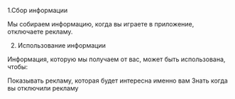 1.Сбор информации

Мы собираем информацию, когда вы играете в приложение, отключаете рекламу.

2. Использование информации

Информация, которую мы получаем от вас, может быть использована, чтобы:

Показывать рекламу, которая будет интересна именно вам
Знать когда вы отключили рекламу

